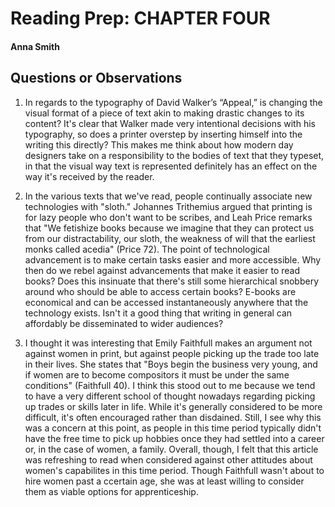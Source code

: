 # Reading Prep: CHAPTER FOUR

#### Anna Smith

## Questions or Observations

1. In regards to the typography of David Walker’s “Appeal,” is changing the visual format of a piece of text akin to making drastic changes to its content? It's clear that Walker made very intentional decisions with his typography, so does a printer overstep by inserting himself into the writing this directly? This makes me think about how modern day designers take on a responsibility to the bodies of text that they typeset, in that the visual way text is represented definitely has an effect on the way it's received by the reader. 

2. In the various texts that we've read, people continually associate new technologies with "sloth." Johannes Trithemius argued that printing is for lazy people who don't want to be scribes, and Leah Price remarks that "We fetishize books because we imagine that they can protect us from our distractability, our sloth, the weakness of will that the earliest monks called acedia" (Price 72). The point of technological advancement is to make certain tasks easier and more accessible. Why then do we rebel against advancements that make it easier to read books? Does this insinuate that there's still some hierarchical snobbery around who should be able to access certain books? E-books are economical and can be accessed instantaneously anywhere that the technology exists. Isn't it a good thing that writing in general can affordably be disseminated to wider audiences?

3. I thought it was interesting that Emily Faithfull makes an argument not against women in print, but against people picking up the trade too late in their lives. She states that "Boys begin the business very young, and if women are to become compositors it must be under the same conditions" (Faithfull 40). I think this stood out to me because we tend to have a very different school of thought nowadays regarding picking up trades or skills later in life. While it's generally considered to be more difficult, it's often encouraged rather than disdained. Still, I see why this was a concern at this point, as people in this time period typically didn't have the free time to pick up hobbies once they had settled into a career or, in the case of women, a family. Overall, though, I felt that this article was refreshing to read when considered against other attitudes about women's capabilites in this time period. Though Faithfull wasn't about to hire women past a ccertain age, she was at least willing to consider them as viable options for apprenticeship.

